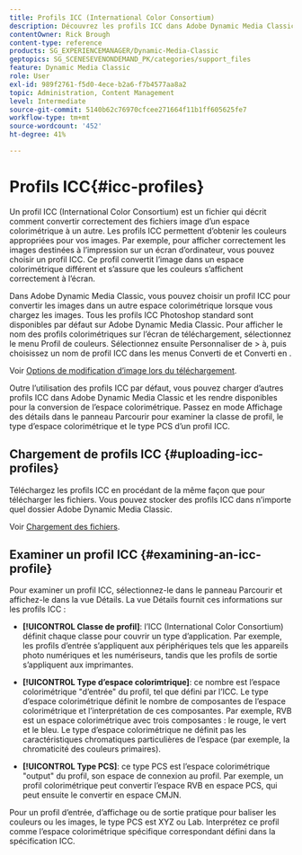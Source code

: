 ```yaml
---
title: Profils ICC (International Color Consortium)
description: Découvrez les profils ICC dans Adobe Dynamic Media Classic.
contentOwner: Rick Brough
content-type: reference
products: SG_EXPERIENCEMANAGER/Dynamic-Media-Classic
geptopics: SG_SCENESEVENONDEMAND_PK/categories/support_files
feature: Dynamic Media Classic
role: User
exl-id: 989f2761-f5d0-4ece-b2a6-f7b4577aa8a2
topic: Administration, Content Management
level: Intermediate
source-git-commit: 5140b62c76970cfcee271664f11b1ff605625fe7
workflow-type: tm+mt
source-wordcount: '452'
ht-degree: 41%

---
```


# Profils ICC{#icc-profiles}

Un profil ICC (International Color Consortium) est un fichier qui décrit comment convertir correctement des fichiers image d’un espace colorimétrique à un autre. Les profils ICC permettent d’obtenir les couleurs appropriées pour vos images. Par exemple, pour afficher correctement les images destinées à l’impression sur un écran d’ordinateur, vous pouvez choisir un profil ICC. Ce profil convertit l’image dans un espace colorimétrique différent et s’assure que les couleurs s’affichent correctement à l’écran.

Dans Adobe Dynamic Media Classic, vous pouvez choisir un profil ICC pour convertir les images dans un autre espace colorimétrique lorsque vous chargez les images. Tous les profils ICC Photoshop standard sont disponibles par défaut sur Adobe Dynamic Media Classic. Pour afficher le nom des profils colorimétriques sur l’écran de téléchargement, sélectionnez le menu Profil de couleurs. Sélectionnez ensuite Personnaliser de > à, puis choisissez un nom de profil ICC dans les menus Converti de et Converti en .

Voir [Options de modification d’image lors du téléchargement](image-editing-options-upload.md#image-editing-options-at-upload).

Outre l’utilisation des profils ICC par défaut, vous pouvez charger d’autres profils ICC dans Adobe Dynamic Media Classic et les rendre disponibles pour la conversion de l’espace colorimétrique. Passez en mode Affichage des détails dans le panneau Parcourir pour examiner la classe de profil, le type d’espace colorimétrique et le type PCS d’un profil ICC.

## Chargement de profils ICC {#uploading-icc-profiles}

Téléchargez les profils ICC en procédant de la même façon que pour télécharger les fichiers. Vous pouvez stocker des profils ICC dans n’importe quel dossier Adobe Dynamic Media Classic.

Voir [Chargement des fichiers](uploading-files.md#uploading_your_files).

## Examiner un profil ICC {#examining-an-icc-profile}

Pour examiner un profil ICC, sélectionnez-le dans le panneau Parcourir et affichez-le dans la vue Détails. La vue Détails fournit ces informations sur les profils ICC :

* **[!UICONTROL Classe de profil]**: l’ICC (International Color Consortium) définit chaque classe pour couvrir un type d’application. Par exemple, les profils d’entrée s’appliquent aux périphériques tels que les appareils photo numériques et les numériseurs, tandis que les profils de sortie s’appliquent aux imprimantes.

* **[!UICONTROL Type d’espace colorimtrique]**: ce nombre est l’espace colorimétrique &quot;d’entrée&quot; du profil, tel que défini par l’ICC. Le type d’espace colorimétrique définit le nombre de composantes de l’espace colorimétrique et l’interprétation de ces composantes. Par exemple, RVB est un espace colorimétrique avec trois composantes : le rouge, le vert et le bleu. Le type d’espace colorimétrique ne définit pas les caractéristiques chromatiques particulières de l’espace (par exemple, la chromaticité des couleurs primaires).

* **[!UICONTROL Type PCS]**: ce type PCS est l’espace colorimétrique &quot;output&quot; du profil, son espace de connexion au profil. Par exemple, un profil colorimétrique peut convertir l’espace RVB en espace PCS, qui peut ensuite le convertir en espace CMJN.

Pour un profil d’entrée, d’affichage ou de sortie pratique pour baliser les couleurs ou les images, le type PCS est XYZ ou Lab. Interprétez ce profil comme l’espace colorimétrique spécifique correspondant défini dans la spécification ICC.
